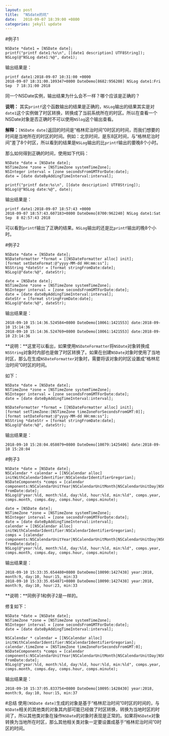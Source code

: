 ```yaml
---
layout: post
title:  "NSdate的坑"
date:   2018-09-07 18:39:00 +0800
categories: jekyll update
---
```


#例子1

```
NSDate *date1 = [NSDate date];
printf("printf date1:%s\n", [[date1 description] UTF8String]);
NSLog(@"NSLog date1:%@", date1);
```
输出结果是：

```
printf date1:2018-09-07 10:31:00 +0000
2018-09-07 18:31:00.109347+0800 DateDemo[8682:956208] NSLog date1:Fri Sep  7 18:31:00 2018
```
同一个NSDate实例，输出结果为什么会不一样？哪个应该是正确的？

**说明：**
其实`printf`这个函数输出的结果是正确的，`NSLog`输出的结果其实是对`date1`这个实例做了时区转换，转换成了当前系统所在的时区。所以在查看一个NSDate对象是否正确时不可以使用`NSlog`这个输出查看。

**解释：**`[NSDate date]`返回的时间是“格林尼治时间”0时区的时间，而我们想要的时间是当地所在的时区的时间。例如：北京时间，是东8区时间，与“格林尼治时间”差了8个时区，所以看到的结果是`NSLog`输出的比`printf`输出的要晚8个小时。

那么如何得到正确的时间，使用如下代码：

```
NSDate *date = [NSDate date];
NSTimeZone *zone = [NSTimeZone systemTimeZone];
NSInteger interval = [zone secondsFromGMTForDate:date];
date = [date dateByAddingTimeInterval:interval];
    
printf("printf date:%s\n", [[date description] UTF8String]);
NSLog(@"NSLog date:%@", date);
```
输出结果是：

```
printf date1:2018-09-07 18:57:43 +0000
2018-09-07 18:57:43.607183+0800 DateDemo[8700:962240] NSLog date1:Sat Sep  8 02:57:43 2018
```
可以看到`printf`输出了正确的结果。`NSLog`输出的还是比`printf`输出的晚8个小时。


#例子2

```
NSDate *date = [NSDate date];
NSDateFormatter *format = [[NSDateFormatter alloc] init];
[format setDateFormat:@"yyyy-MM-dd HH:mm:ss"];
NSString *dateStr = [format stringFromDate:date];
NSLog(@"date:%@", dateStr);

date = [NSDate date];
NSTimeZone *zone = [NSTimeZone systemTimeZone];
NSInteger interval = [zone secondsFromGMTForDate:date];
date = [date dateByAddingTimeInterval:interval];
dateStr = [format stringFromDate:date];
NSLog(@"date:%@", dateStr);
```

输出结果是：

```
2018-09-10 15:14:36.524584+0800 DateDemo[10061:1421553] date:2018-09-10 15:14:36
2018-09-10 15:14:36.524769+0800 DateDemo[10061:1421553] date:2018-09-10 23:14:36
```
**说明：**这里可以看出，如果使用`NSDateFormatter`将`NSDate`对象转换成`NSString`对象时内部也是做了时区转换了。如果在创建`NSDate`对象时使用了当地时区，那么在生成`NSDateFormatter`对象时，需要将该对象的时区设置成“格林尼治时间”0时区的时间。

如下：

```
NSDate *date = [NSDate date];
NSTimeZone *zone = [NSTimeZone systemTimeZone];
NSInteger interval = [zone secondsFromGMTForDate:date];
date = [date dateByAddingTimeInterval:interval];
    
NSDateFormatter *format = [[NSDateFormatter alloc] init];
[format setTimeZone:[NSTimeZone timeZoneForSecondsFromGMT:0]];
[format setDateFormat:@"yyyy-MM-dd HH:mm:ss"];
NSString *dateStr = [format stringFromDate:date];
NSLog(@"date:%@", dateStr);
```

输出结果是：

```
2018-09-10 15:28:04.058079+0800 DateDemo[10079:1425406] date:2018-09-10 15:28:04
```

#例子3
```
NSDate *date = [NSDate date];
NSCalendar * calendar = [[NSCalendar alloc] initWithCalendarIdentifier:NSCalendarIdentifierGregorian];
NSDateComponents *comps = [calendar components:NSCalendarUnitYear|NSCalendarUnitMonth|NSCalendarUnitDay|NSCalendarUnitHour|NSCalendarUnitMinute fromDate:date];
NSLog(@"year:%ld, month:%ld, day:%ld, hour:%ld, min:%ld", comps.year, comps.month, comps.day, comps.hour, comps.minute);
    
date = [NSDate date];
NSTimeZone *zone = [NSTimeZone systemTimeZone];
NSInteger interval = [zone secondsFromGMTForDate:date];
date = [date dateByAddingTimeInterval:interval];
calendar = [[NSCalendar alloc] initWithCalendarIdentifier:NSCalendarIdentifierGregorian];
comps = [calendar components:NSCalendarUnitYear|NSCalendarUnitMonth|NSCalendarUnitDay|NSCalendarUnitHour|NSCalendarUnitMinute fromDate:date];
NSLog(@"year:%ld, month:%ld, day:%ld, hour:%ld, min:%ld", comps.year, comps.month, comps.day, comps.hour, comps.minute);
```
输出结果是：

```
2018-09-10 15:33:35.654480+0800 DateDemo[10090:1427438] year:2018, month:9, day:10, hour:15, min:33
2018-09-10 15:33:35.654871+0800 DateDemo[10090:1427438] year:2018, month:9, day:10, hour:23, min:33
```

**说明：**同例子1和例子2是一样的。

修复如下：

```
NSDate *date = [NSDate date];
NSTimeZone *zone = [NSTimeZone systemTimeZone];
NSInteger interval = [zone secondsFromGMTForDate:date];
date = [date dateByAddingTimeInterval:interval];
    
NSCalendar * calendar = [[NSCalendar alloc] initWithCalendarIdentifier:NSCalendarIdentifierGregorian];
calendar.timeZone = [NSTimeZone timeZoneForSecondsFromGMT:0];
NSDateComponents *comps = [calendar components:NSCalendarUnitYear|NSCalendarUnitMonth|NSCalendarUnitDay|NSCalendarUnitHour|NSCalendarUnitMinute fromDate:date];
NSLog(@"year:%ld, month:%ld, day:%ld, hour:%ld, min:%ld", comps.year, comps.month, comps.day, comps.hour, comps.minute);
```
输出结果是：

```
2018-09-10 15:37:05.833754+0800 DateDemo[10095:1428430] year:2018, month:9, day:10, hour:15, min:37
```

#总结
使用`[NSDate date]`生成的对象是基于“格林尼治时间”0时区的时间的，与`NSDate`相关的其他类的对象其内部可能已经做了时区转换，转换为当地时区的时间了，所以其他类对象在操作`NSDate`的对象时表现是正常的。如果将`NSDate`对象转换为当地所在时区，那么其他相关类对象一定要设置成基于“格林尼治时间”0时区的时间。
